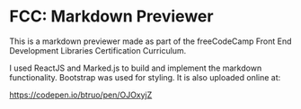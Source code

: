 # FCC: Markdown Previewer
This is a markdown previewer made as part of the freeCodeCamp Front End Development Libraries Certification Curriculum.

I used ReactJS and Marked.js to build and implement the markdown functionality. Bootstrap was used for styling.
It is also uploaded online at: 

https://codepen.io/btruo/pen/OJOxyjZ